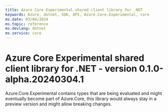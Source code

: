 ```yaml
---
title: Azure Core Experimental shared client library for .NET
keywords: Azure, dotnet, SDK, API, Azure.Core.Experimental, core
ms.date: 03/04/2024
ms.topic: reference
ms.devlang: dotnet
ms.service: core
---
```

# Azure Core Experimental shared client library for .NET - version 0.1.0-alpha.20240304.1 


Azure.Core.Experimental contains types that are being evaluated and might eventually become part of Azure.Core, this library would always stay in a preview version and might allow breaking changes.

